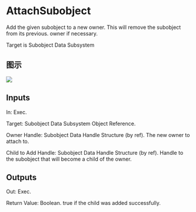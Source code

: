 # AttachSubobject

Add the given subobject to a new owner. This will remove the subobject from its previous. owner if necessary.

Target is Subobject Data Subsystem

## 图示

![]($-20221218-21053957.png)

## Inputs

In: Exec.

Target: Subobject Data Subsystem Object Reference.

Owner Handle: Subobject Data Handle Structure (by ref). The new owner to attach to.

Child to Add Handle: Subobject Data Handle Structure (by ref). Handle to the subobject that will become a child of the owner.  

## Outputs

Out: Exec.

Return Value: Boolean. true if the child was added successfully.

